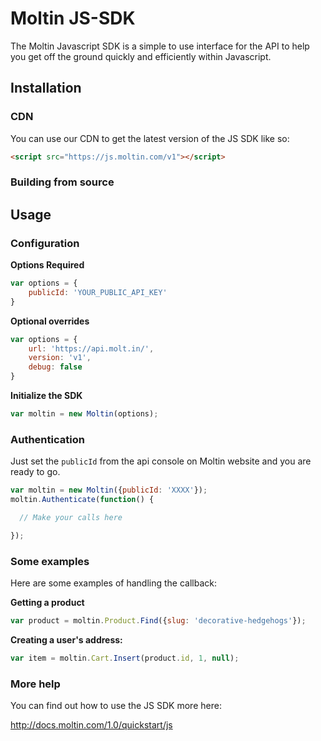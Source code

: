 # Moltin JS-SDK

The Moltin Javascript SDK is a simple to use interface for the API to help you get off the ground quickly and efficiently within Javascript.

## Installation

### CDN

You can use our CDN to get the latest version of the JS SDK like so:

```html
<script src="https://js.moltin.com/v1"></script>
```

### Building from source


## Usage

### Configuration

**Options Required**
```javascript
var options = {
    publicId: 'YOUR_PUBLIC_API_KEY'
}
```

**Optional overrides**
```javascript
var options = {
    url: 'https://api.molt.in/',
    version: 'v1',
    debug: false
}
```

**Initialize the SDK**

```javascript
var moltin = new Moltin(options);
```

### Authentication

Just set the `publicId` from the api console on Moltin website and you are ready to go.

```javascript
var moltin = new Moltin({publicId: 'XXXX'});
moltin.Authenticate(function() {

  // Make your calls here

});
```

### Some examples

Here are some examples of handling the callback:

**Getting a product**

```javascript
var product = moltin.Product.Find({slug: 'decorative-hedgehogs'});
```

**Creating a user's address:**

```javascript
var item = moltin.Cart.Insert(product.id, 1, null);
```

### More help
You can find out how to use the JS SDK more here:

http://docs.moltin.com/1.0/quickstart/js
